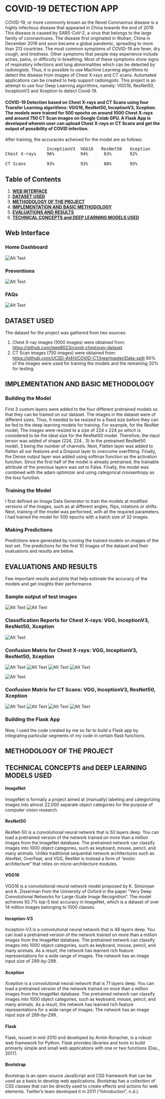 # COVID-19 DETECTION APP

COVID-19, or more commonly known as the Novel Coronavirus disease is a highly infectious disease that appeared in China towards the end of 2019. This disease is caused by SARS-CoV-2, a virus that belongs to the large family of coronaviruses. The disease first originated in Wuhan, China in December 2019 and soon became a global pandemic, spreading to more than 213 countries.
The most common symptoms of COVID-19 are fever, dry cough, and tiredness. Other symptoms that people may experience include aches, pains, or difficulty in breathing. Most of these symptoms show signs of respiratory infections and lung abnormalities which can be detected by radiologists.
Thus, it is possible to use Machine Learning algorithms to detect the disease from images of Chest X-rays and CT scans. Automated applications can be created to help support radiologists. 
This project is an attempt to use four Deep Learning algorithms, namely: VGG16, ResNet50, InceptionV3 and Xception to detect Covid-19. 

#### COVID-19 Detection based on Chest X-rays and CT Scans using four Transfer Learning algorithms: VGG16, ResNet50, InceptionV3, Xception. The models were trained for 500 epochs on around 1000 Chest X-rays and around 750 CT Scan images on Google Colab GPU. A Flask App is developed wherein user can upload Chest X-rays or CT Scans and get the output of possibility of COVID infection.

After training, the accuracies acheived for the model are as follows:
<pre>
                InceptionV3  VGG16   ResNet50   Xception
Chest X-rays    96%          94%      83%       92%

CT Scans        93%          93%      80%       95%
</pre>

## Table of Contents
1. [**WEB INTERFACE**](#web-interface)
2. [**DATASET USED**](#dataset-used)
3. [**METHODOLOGY OF THE PROJECT**](#methodology-of-the-project)
4. [**IMPLEMENTATION AND BASIC METHODOLOGY**](#implementation-and-basic-methodology)
5. [**EVALUATIONS AND RESULTS**](#evaluations-and-results)
6. [**TECHNICAL CONCEPTS and DEEP LEARNING MODELS USED**](#technical-concepts-and-deep-learning-models-used)


## Web Interface

### Home Dashboard 
![Alt Text](/images/.png)


### Preventions
![Alt Text](/images/.png)


### FAQs
![Alt Text](/images/.png)


## DATASET USED

The dataset for the project was gathered from two sources:

1) Chest X-ray images (1000 images) were obtained from: https://github.com/ieee8023/covid-chestxray-dataset
2) CT Scan images (750 images) were obtained from: https://github.com/UCSD-AI4H/COVID-CT/tree/master/Data-split 80% of the images were used for training the models and the remaining 20% for testing.



## IMPLEMENTATION AND BASIC METHODOLOGY

### Building the Model
First 3 custom layers were added to the four different pretrained models so that they can be trained on our dataset. 
The images in the dataset were of different sizes. Thus, It needed to be resized to a fixed size before they can be fed to the deep learning models for training. For example, for the ResNet model, The images were resized to a size of 224 x 224 px which is considered to be the ideal size for the ResNet50 model. Therefore, the input tensor was added of shape (224, 224 , 3) to the pretrained ResNet50 model, 3 being the number of channels.
Next, Flatten layer was added to flatten all our features and a Dropout layer to overcome overfitting. Finally, the Dense output layer was added using softmax function as the activation function. Since the first half of the model is already pretrained, the trainable attribute of the previous layers was set to False. Finally, the model was combined with the adam optimizer and using categorical crossentropy as the loss function.

### Training the Model
I first defined an Image Data Generator to train the models at modified versions of the images, such as at different angles, flips, rotations or shifts.
Next, training of the model was performed, with all the required parameters. 
I had trained the model for 500 epochs with a batch size of 32 images.

### Making Predictions
Predictions were generated by running the trained models on images of the test set. The predictions for the first 10 images of the dataset and their evaluations and results are below.

## EVALUATIONS AND RESULTS
Few important results and plots that help estimate the accuracy of the models and get insights their performance.

### Sample output of test images
![Alt Text](/screenshots/sample_chest.PNG)
![Alt Text](/screenshots/sample_ct.PNG)

### Classification Reports for Chest X-rays: VGG, InceptionV3, ResNet50, Xception
![Alt Text](/screenshots/Classification_reports.PNG)

### Confusion Matrix for Chest X-rays: VGG, InceptionV3, ResNet50, Xception
![Alt Text](/screenshots/vgg_chest_cm.PNG)
![Alt Text](/screenshots/inception_chest_cm.PNG)
![Alt Text](/screenshots/resnet_chest_cm.PNG)
![Alt Text](/screenshots/xception_chest_cm.PNG)

![Alt Text](/screenshots/Classification_reports_ctscan.PNG)

### Confusion Matrix for CT Scans: VGG, InceptionV3, ResNet50, Xception
![Alt Text](/screenshots/vgg_ct_cm.PNG)
![Alt Text](/screenshots/inception_ct_cm.PNG)
![Alt Text](/screenshots/resnet_ct_cm.PNG)
![Alt Text](/screenshots/xception_ct_cm.PNG)

### Building the Flask App
Now, I used the code created by me so far to build a Flask app by integrating particular segments of my code in certain flask functions.

## METHODOLOGY OF THE PROJECT 


## TECHNICAL CONCEPTS and DEEP LEARNING MODELS USED

#### ImageNet 
ImageNet is formally a project aimed at (manually) labeling and categorizing images into almost 22,000 separate object categories for the purpose of computer vision research.

#### ResNet50 
ResNet-50 is a convolutional neural network that is 50 layers deep. You can load a pretrained version of the network trained on more than a million images from the ImageNet database. The pretrained network can classify images into 1000 object categories, such as keyboard, mouse, pencil, and many animals. Unlike traditional sequential network architectures such as AlexNet, OverFeat, and VGG, ResNet is instead a form of “exotic architecture” that relies on micro-architecture modules.

#### VGG16
VGG16 is a convolutional neural network model proposed by K. Simonyan and A. Zisserman from the University of Oxford in the paper “Very Deep Convolutional Networks for Large-Scale Image Recognition”. The model achieves 92.7% top-5 test accuracy in ImageNet, which is a dataset of over 14 million images belonging to 1000 classes.

#### Inception-V3
Inception-V3 is a convolutional neural network that is 48 layers deep. You can load a pretrained version of the network trained on more than a million images from the ImageNet database. The pretrained network can classify images into 1000 object categories, such as keyboard, mouse, pencil, and many animals. As a result, the network has learned rich feature representations for a wide range of images. The network has an image input size of 299-by-299.

#### Xception
Xception is a convolutional neural network that is 71 layers deep. You can load a pretrained version of the network trained on more than a million images from the ImageNet database. The pretrained network can classify images into 1000 object categories, such as keyboard, mouse, pencil, and many animals. As a result, the network has learned rich feature representations for a wide range of images. The network has an image input size of 299-by-299.

#### Flask 
Flask, issued in mid-2010 and developed by Armin Ronacher, is a robust web framework for Python. Flask provides libraries and tools to build primarily simple and small web applications with one or two functions (Das., 2017). 

#### Bootstrap 
Bootstrap is an open-source JavaScript and CSS framework that can be used as a basis to develop web applications. Bootstrap has a collection of CSS classes that can be directly used to create effects and actions for web elements. Twitter’s team developed it in 2011 (“Introduction”, n.d.).
